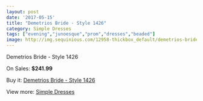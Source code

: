 ```yaml
---
layout: post
date: '2017-05-15'
title: "Demetrios Bride - Style 1426"
category: Simple Dresses
tags: ["evening","junoesque","prom","dresses","beaded"]
image: http://img.sequinious.com/12958-thickbox_default/demetrios-bride-style-1426.jpg
---
```

Demetrios Bride - Style 1426

On Sales: **$241.99**
<a href="https://www.sequinious.com/simple-dresses/6094-demetrios-bride-style-1426.html"><amp-img layout="responsive" width="600" height="600" src="//img.sequinious.com/12958-thickbox_default/demetrios-bride-style-1426.jpg" alt="Demetrios Bride - Style 1426 0" /></a>
<a href="https://www.sequinious.com/simple-dresses/6094-demetrios-bride-style-1426.html"><amp-img layout="responsive" width="600" height="600" src="//img.sequinious.com/12961-thickbox_default/demetrios-bride-style-1426.jpg" alt="Demetrios Bride - Style 1426 1" /></a>
<a href="https://www.sequinious.com/simple-dresses/6094-demetrios-bride-style-1426.html"><amp-img layout="responsive" width="600" height="600" src="//img.sequinious.com/12960-thickbox_default/demetrios-bride-style-1426.jpg" alt="Demetrios Bride - Style 1426 2" /></a>
<a href="https://www.sequinious.com/simple-dresses/6094-demetrios-bride-style-1426.html"><amp-img layout="responsive" width="600" height="600" src="//img.sequinious.com/12959-thickbox_default/demetrios-bride-style-1426.jpg" alt="Demetrios Bride - Style 1426 3" /></a>

Buy it: [Demetrios Bride - Style 1426](https://www.sequinious.com/simple-dresses/6094-demetrios-bride-style-1426.html "Demetrios Bride - Style 1426")

View more: [Simple Dresses](https://www.sequinious.com/5-simple-dresses "Simple Dresses")